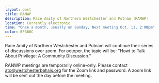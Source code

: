 ```yaml
---
layout: post
title: RANWP 
description: Race Amity of Northern Westchester and Putnam (RANWP)
location: Currently electronic
time: "Once a month, usually on Sunday, Next meeting Oct. 11, 2:00pm"
color: BF360C
---
```

Race Amity of Northern Westchester and Putnam will continue their series of discussions over zoom.
For octoper, the topic will be: "Howt to Talk About Privilege: A Community Discussion."

RANWP meetings are temporarily online-only.
Please contact <atc@westchesterbahais.org> for the Zoom link and password.
A zoom link will be sent out the day before the meeting.
